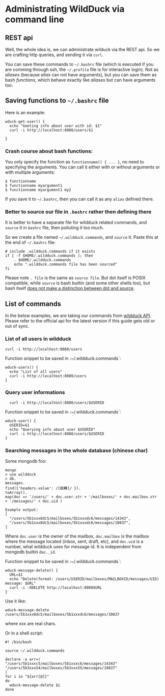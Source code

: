 # Administrating WildDuck via command line

## REST api

Well, the whole idea is, we can administrate wilduck via the REST api. 
So we are crafting http queries, and sending it via `curl`.

You can save these commands to `~/.bashrc` file (which is executed if you are comming through ssh, 
the `~/.profile` file is for interactive login).
Not as *aliases* (because *alias* can not have arguments), but you can save them 
as bash *functions*, which behave exactly like *aliases* but can have arguments too.

## Saving functions to `~/.bashrc` file

Here is an example:

```
wduck-get-user() {
  echo "Geeting info about user with id: $1"
  curl -i http://localhost:8080/users/$1

}
```

### Crash course about bash functions:

You only specify the function as `functionname() { ... }`, no need to specifying the 
arguments. You can call it either with or without arguments or with multiple arguments:

```
$ functionname
$ functionname myargument1
$ functionname myargument1 my2
```

If you save it to `~/.bashrc`, then you can call it as any `alias` defined there.

### Better to source our file in `.bashrc` rather then defining there

It is better to have a separate file for wildduck related commands, and 
`source` it in `bashrc` file, then polluting it too much.

So we create a file named `~/.wildduck.commands`, and `source` it.
Paste this at the end of `~/.bashrc` file:

```
# include .wildduck.commands if it exists
if [ -f $HOME/.wildduck.commands ]; then
    . $HOME/.wildduck.commands
    echo ".wildduck.commands file has been sourced"
fi
```

Please note `. file` is the same as `source file`. But dot itself is 
POSIX compatible, while `source` is bash builtin (and some other shells too), 
but bash itself [does not make a distinction between dot and source](https://stackoverflow.com/a/20094373).

## List of commands

In the below examples, we are taking our commands from [wildduck API](https://docs.wildduck.email/api).
Please refer to the official api for the latest version if this guide gets old or out of sync.

### List of all users in wildduck

```
curl -i http://localhost:8080/users
```

Function snippet to be saved in :~/.wildduck.commands`:

```
wduck-users() {
  echo "List of all users"
  curl -i http://localhost:8080/users
}
```

### Query user informations

```
  curl -i http://localhost:8080/users/$USERID
```

Function snippet to be saved in :~/.wildduck.commands`:

```
wduck-user() {
  USERID=$1
  echo "Querying info about user $USERID"
  curl -i http://localhost:8080/users/$USERID
}
```

### Searching messages in the whole database (chinese char)

Some mongodb foo:
```
mongo
> use wildduck
> db.
messages.
find({'headers.value': /[姚轉]/ }).
toArray().
map(doc => '/users/' + doc.user.str + '/mailboxes/' + doc.mailbox.str + '/messages/' + doc.uid )

Example output:
[
  "/users/5b1xxx8dc5/mailboxes/5b1xxxdc6/messages/14343",
  "/users/5b1xxx8dc5/mailboxes/5b1xxxdc6/messages/10837",
]
```

Where `doc.user` is the owner of the mailbox, `doc.mailbox` is the mailbox where the message located (inbox, sent, draft, etc), and `doc.uid` is a number, what wildduck uses for message id. It is independent from mongodb builtin `doc._id`.

Function snippet to be saved in :~/.wildduck.commands`:

```
wduck-message-delete() {
  URL=$1
  echo "Delete(format: /users/USERID/mailboxes/MAILBOXID/messages/UID) message: $URL"
  curl -i -XDELETE http://localhost:8080$URL
}
```
Use it like:
```
wduck-message-delete /users/5b1xxx8dc5/mailboxes/5b1xxxdc6/messages/10837
```
where xxx are real chars.

Or in a shell script:
```
#! /bin/bash

source ~/.wildduck.commands

declare -a arr=(
"/users/5b1xxxc5/mailboxes/5b1xxxc6/messages/14343"
"/users/5b3xxx54/mailboxes/5b3xxx55/messages/10837"
)
for i in "${arr[@]}"
do
  wduck-message-delete $i
done

```
